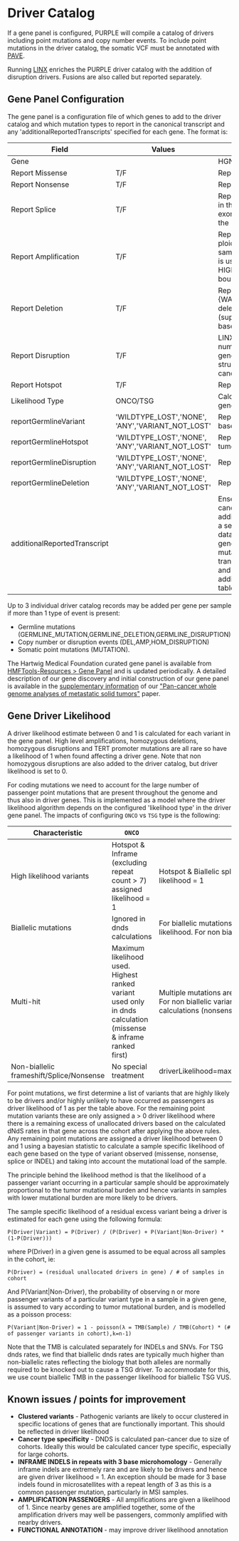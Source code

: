# Driver Catalog

If a gene panel is configured, PURPLE will compile a catalog of drivers including point mutations and copy number events.  To include point mutations in the driver catalog, the somatic VCF must be annotated with [PAVE](https://github.com/hartwigmedical/hmftools/tree/master/pave).

Running [LINX](https://github.com/hartwigmedical/hmftools/tree/master/linx) enriches the PURPLE driver catalog with the addition of disruption drivers.  Fusions are also called but reported separately.

## Gene Panel Configuration

The gene panel is a configuration file of which genes to add to the driver catalog and which mutation types to report in the canonical transcript and any 'additionalReportedTranscripts' specified for each gene.  The format is:

Field | Values | Description
---|---|---
Gene | | HGNC symbol of gene 
Report Missense | T/F | Report if any missense variant is found in the gene
Report Nonsense | T/F | Report if any nonsense or frameshift variant is found in the gene
Report Splice | T/F |  Report if any canonical splice acceptor or donor variant is found in the gene [+1,+2,+5,-1,-2]  Mutations affecting the last exonic base at a donor location as well as N>G variants only at the -3 acceptor base are also treated as SPLICE.
Report Amplification | T/F | Report amplification if min gene copy number > 3x sample ploidy and partial amplification if max gene copy number > 3x sample ploidy (for genes on chrX for males 1.5x sample ploidy is used). (Note if qcstatus = HIGH_CN_WARN_HIGH_COPY_NUMBER_NOISE, AMPS must be bounded on at least one side by an SV).
Report Deletion | T/F | Report if gene copy number < 0.5 (Note - If qcStatus in {WARN_DELETED_GENES,WARN_HIGH_COPY_NUMBER_NOISE} deletions must also be supported on both sides by SV OR (supported by SV + CENTROMERE/TELOMERE and be <10M bases)
Report Disruption | T/F | LINX will report ‘HOM DISRUPTION' where the exonic copy number of the gene is > 0.5 but where no intact copies of the gene are predicted to remain), or simply DISRUPTION for other structural variants which may disrupt the structure of the canonical transcript.
Report Hotspot | T/F | Report somatic hotspot mutation regardless of other rules
Likelihood Type | ONCO/TSG | Calculate driver likelihood as a tumor suppressor gene or onco gene
reportGermlineVariant	| 'WILDTYPE_LOST','NONE', 'ANY','VARIANT_NOT_LOST'| Report any germline variants that meet pathogenic criteria based on specified tumor status
reportGermlineHotspot | 'WILDTYPE_LOST','NONE', 'ANY','VARIANT_NOT_LOST'| Report hotspot germline pathogenic variants based on specified tumor status
reportGermlineDisruption | 'WILDTYPE_LOST','NONE', 'ANY','VARIANT_NOT_LOST'| Report germline structural variant gene disruptions
reportGermlineDeletion | 'WILDTYPE_LOST','NONE', 'ANY','VARIANT_NOT_LOST'| Report germline gene deletions
additionalReportedTranscript | <Ensembl Transcript Stable Id> | Ensembl transcripts to report on in addition to the ensembl canonical transcript (eg. CDKN2Ap14Arf). Any drivers on the additional transcript will be added to the driver catalog table as a separate record with canonicalTranscript=0. Copy number data for that transcript will also be added to the geneCopyNumber table and any somatic or germline point mutations will report the effect of the variant on the additional transcript in the otherTranscriptEffects column in somaticVariant and germlineVariant tables. Any breakend impacting the additional transcript will also be reported in the svBreakend table

Up to 3 individual driver catalog records may be added per gene per sample if more than 1 type of event is present: 
* Germline mutations (GERMLINE_MUTATION,GERMLINE_DELETION,GERMLINE_DISRUPTION)
* Copy number or disruption events (DEL,AMP,HOM_DISRUPTION) 
* Somatic point mutations (MUTATION).

The Hartwig Medical Foundation curated gene panel is available from [HMFTools-Resources > Gene Panel](https://resources.hartwigmedicalfoundation.nl) and is updated periodically. 
A detailed description of our gene discovery and initial construction of our gene panel is available in the [supplementary information](https://static-content.springer.com/esm/art%3A10.1038%2Fs41586-019-1689-y/MediaObjects/41586_2019_1689_MOESM1_ESM.pdf) of our ["Pan-cancer whole genome analyses of metastatic solid tumors"](https://www.nature.com/articles/s41586-019-1689-y) paper.

## Gene Driver Likelihood

A driver likelihood estimate between 0 and 1 is calculated for each variant in the gene panel.  High level amplifications, homozygous deletions, homozygous disruptions and TERT promoter mutations are all rare so have a likelihood of 1 when found affecting a driver gene.   Note that non homozygous disruptions are also added to the driver catalog, but driver likelihood is set to 0.    
  
For coding mutations we need to account for the large number of passenger point mutations that are present throughout the genome and thus also in driver genes.  This is implemented as a model where the driver likelihood algorithm depends on the configured 'likelihood type' in the driver gene panel.  The impacts of configuring `ONCO` vs `TSG` type is the following:

Characteristic | `ONCO` | `TSG`
---|---|---
High likelihood variants | Hotspot & Inframe (excluding repeat count > 7) assigned likelihood = 1 | Hotspot & Biallelic splice, indel and nonsense assigned likelihood = 1
Biallelic mutations | Ignored in dnds calculations | For biallelic mutations, biallelic TMB only used in passenger likelihood. For non biallelic, the full TMB is used
Multi-hit | Maximum likelihood used. Highest ranked variant used only in dnds calculation (missense & inframe ranked first) | Multiple mutations are additive (product of probabilities used).  For non biallelic variants highest 2 ranked variants used in dnds calculations (nonsense & splice ranked first)
Non-biallelic frameshift/Splice/Nonsense | No special treatment | driverLikelihood=max(selfLikelihood,missenseDriverLikelihood)

For point mutations, we first determine a list of variants that are highly likely to be drivers and/or highly unlikely to have occurred as passengers as driver likelihood of 1 as per the table above.
For the remaining point mutation variants these are only assigned a > 0 driver likelihood where there is a remaining excess of unallocated drivers based on the calculated dNdS rates in that gene across the cohort after applying the above rules. 
Any remaining point mutations are assigned a driver likelihood between 0 and 1 using a bayesian statistic to calculate a sample specific likelihood of each gene based on the type of variant observed (missense, nonsense, splice or INDEL) and taking into account the mutational load of the sample.   

The principle behind the likelihood method is that the likelihood of a passenger variant occurring in a particular sample should be approximately proportional to the tumor mutational burden and hence variants in samples with lower mutational burden are more likely to be drivers.

The sample specific likelihood of a residual excess variant being a driver is estimated for each gene using the following formula:

```
P(Driver|Variant) = P(Driver) / (P(Driver) + P(Variant|Non-Driver) * (1-P(Driver)))
```

where P(Driver) in a given gene is assumed to be equal across all samples in the cohort, ie:

```
P(Driver) = (residual unallocated drivers in gene) / # of samples in cohort
```

And P(Variant|Non-Driver), the probability of observing n or more passenger variants of a particular variant type in a sample in a given gene, is assumed to vary according to tumor mutational burden, and is modelled as a poisson process:

```
P(Variant|Non-Driver) = 1 - poisson(λ = TMB(Sample) / TMB(Cohort) * (# of passenger variants in cohort),k=n-1)
```

Note that the TMB is calculated separately for INDELs and SNVs.   For TSG dnds rates, we find that biallelic dnds rates are typically much higher than non-biallelic rates reflecting the biology that both alleles are normally required to be knocked out to cause a TSG driver.   To accommodate for this, we use count biallelic TMB in the passenger likelihood for biallelic TSG VUS.
  
## Known issues / points for improvement
 
- **Clustered variants** - Pathogenic variants are likely to occur clustered in specific locations of genes that are functionally important.  This should be reflected in driver likelihood
- **Cancer type specificity** - DNDS is calculated pan-cancer due to size of cohorts. Ideally this would be calculated cancer type specific, especially for large cohorts.
- **INFRAME INDELS in repeats with 3 base microhomology** - Generally inframe indels are extremely rare and are likely to be drivers and hence are given driver likelihood = 1.  An exception should be made for 3 base indels found in microsatellites with a repeat length of 3 as this is a common passenger mutation, particularly in MSI samples.
- **AMPLIFICATION PASSENGERS** - All amplifications are given a likelihood of 1.  Since nearby genes are amplified together, some of the amplification drivers may well be passengers, commonly amplified with nearby drivers.  
- **FUNCTIONAL ANNOTATION** - may improve driver likelihood annotation



